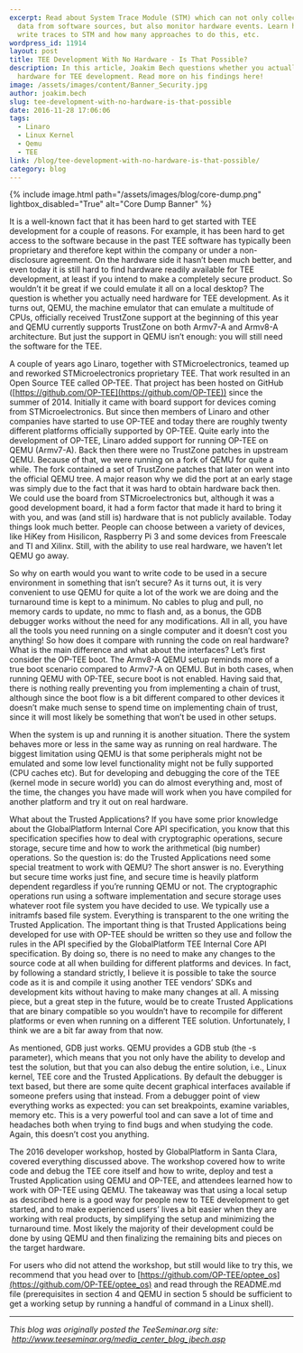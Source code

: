 ```yaml
---
excerpt: Read about System Trace Module (STM) which can not only collect trace
  data from software sources, but also monitor hardware events. Learn how to
  write traces to STM and how many approaches to do this, etc.
wordpress_id: 11914
layout: post
title: TEE Development With No Hardware - Is That Possible?
description: In this article, Joakim Bech questions whether you actually need
  hardware for TEE development. Read more on his findings here!
image: /assets/images/content/Banner_Security.jpg
author: joakim.bech
slug: tee-development-with-no-hardware-is-that-possible
date: 2016-11-28 17:06:06
tags:
  - Linaro
  - Linux Kernel
  - Qemu
  - TEE
link: /blog/tee-development-with-no-hardware-is-that-possible/
category: blog
---
```


{% include image.html path="/assets/images/blog/core-dump.png" lightbox_disabled="True" alt="Core Dump Banner" %}

It is a well-known fact that it has been hard to get started with TEE development for a couple of reasons. For example, it has been hard to get access to the software because in the past TEE software has typically been proprietary and therefore kept within the company or under a non-disclosure agreement. On the hardware side it hasn’t been much better, and even today it is still hard to find hardware readily available for TEE development, at least if you intend to make a completely secure product. So wouldn’t it be great if we could emulate it all on a local desktop? The question is whether you actually need hardware for TEE development. As it turns out, QEMU, the machine emulator that can emulate a multitude of CPUs, officially received TrustZone support at the beginning of this year and QEMU currently supports TrustZone on both Armv7-A and Armv8-A architecture. But just the support in QEMU isn’t enough: you will still need the software for the TEE.

A couple of years ago Linaro, together with STMicroelectronics, teamed up and reworked STMicroelectronics proprietary TEE. That work resulted in an Open Source TEE called OP-TEE. That project has been hosted on GitHub ([https://github.com/OP-TEE](https://github.com/OP-TEE)) since the summer of 2014. Initially it came with board support for devices coming from STMicroelectronics. But since then members of Linaro and other companies have started to use OP-TEE and today there are roughly twenty different platforms officially supported by OP-TEE. Quite early into the development of OP-TEE, Linaro added support for running OP-TEE on QEMU (Armv7-A). Back then there were no TrustZone patches in upstream QEMU. Because of that, we were running on a fork of QEMU for quite a while. The fork contained a set of TrustZone patches that later on went into the official QEMU tree. A major reason why we did the port at an early stage was simply due to the fact that it was hard to obtain hardware back then. We could use the board from STMicroelectronics but, although it was a good development board, it had a form factor that made it hard to bring it with you, and was (and still is) hardware that is not publicly available. Today things look much better. People can choose between a variety of devices, like HiKey from Hisilicon, Raspberry Pi 3 and some devices from Freescale and TI and Xilinx. Still, with the ability to use real hardware, we haven’t let QEMU go away.

So why on earth would you want to write code to be used in a secure environment in something that isn’t secure? As it turns out, it is very convenient to use QEMU for quite a lot of the work we are doing and the turnaround time is kept to a minimum. No cables to plug and pull, no memory cards to update, no mmc to flash and, as a bonus, the GDB debugger works without the need for any modifications. All in all, you have all the tools you need running on a single computer and it doesn’t cost you anything! So how does it compare with running the code on real hardware? What is the main difference and what about the interfaces? Let’s first consider the OP-TEE boot. The Armv8-A QEMU setup reminds more of a true boot scenario compared to Armv7-A on QEMU. But in both cases, when running QEMU with OP-TEE, secure boot is not enabled. Having said that, there is nothing really preventing you from implementing a chain of trust, although since the boot flow is a bit different compared to other devices it doesn’t make much sense to spend time on implementing chain of trust, since it will most likely be something that won’t be used in other setups.

When the system is up and running it is another situation. There the system behaves more or less in the same way as running on real hardware. The biggest limitation using QEMU is that some peripherals might not be emulated and some low level functionality might not be fully supported (CPU caches etc). But for developing and debugging the core of the TEE (kernel mode in secure world) you can do almost everything and, most of the time, the changes you have made will work when you have compiled for another platform and try it out on real hardware.

What about the Trusted Applications? If you have some prior knowledge about the GlobalPlatform Internal Core API specification, you know that this specification specifies how to deal with cryptographic operations, secure storage, secure time and how to work the arithmetical (big number) operations. So the question is: do the Trusted Applications need some special treatment to work with QEMU? The short answer is no. Everything but secure time works just fine, and secure time is heavily platform dependent regardless if you’re running QEMU or not. The cryptographic operations run using a software implementation and secure storage uses whatever root file system you have decided to use. We typically use a initramfs based file system. Everything is transparent to the one writing the Trusted Application. The important thing is that Trusted Applications being developed for use with OP-TEE should be written so they use and follow the rules in the API specified by the GlobalPlatform TEE Internal Core API specification. By doing so, there is no need to make any changes to the source code at all when building for different platforms and devices. In fact, by following a standard strictly, I believe it is possible to take the source code as it is and compile it using another TEE vendors’ SDKs and development kits without having to make many changes at all. A missing piece, but a great step in the future, would be to create Trusted Applications that are binary compatible so you wouldn’t have to recompile for different platforms or even when running on a different TEE solution. Unfortunately, I think we are a bit far away from that now.

As mentioned, GDB just works. QEMU provides a GDB stub (the -s parameter), which means that you not only have the ability to develop and test the solution, but that you can also debug the entire solution, i.e., Linux kernel, TEE core and the Trusted Applications. By default the debugger is text based, but there are some quite decent graphical interfaces available if someone prefers using that instead. From a debugger point of view everything works as expected: you can set breakpoints, examine variables, memory etc. This is a very powerful tool and can save a lot of time and headaches both when trying to find bugs and when studying the code. Again, this doesn’t cost you anything.

The 2016 developer workshop, hosted by GlobalPlatform in Santa Clara, covered everything discussed above. The workshop covered how to write code and debug the TEE core itself and how to write, deploy and test a Trusted Application using QEMU and OP-TEE, and attendees learned how to work with OP-TEE using QEMU. The takeaway was that using a local setup as described here is a good way for people new to TEE development to get started, and to make experienced users’ lives a bit easier when they are working with real products, by simplifying the setup and minimizing the turnaround time. Most likely the majority of their development could be done by using QEMU and then finalizing the remaining bits and pieces on the target hardware.

For users who did not attend the workshop, but still would like to try this, we recommend that you head over to [https://github.com/OP-TEE/optee_os](https://github.com/OP-TEE/optee_os) and read through the README.md file (prerequisites in section 4 and QEMU in section 5 should be sufficient to get a working setup by running a handful of command in a Linux shell).

---

_This blog was originally posted the TeeSeminar.org site:  http://www.teeseminar.org/media_center_blog_jbech.asp_